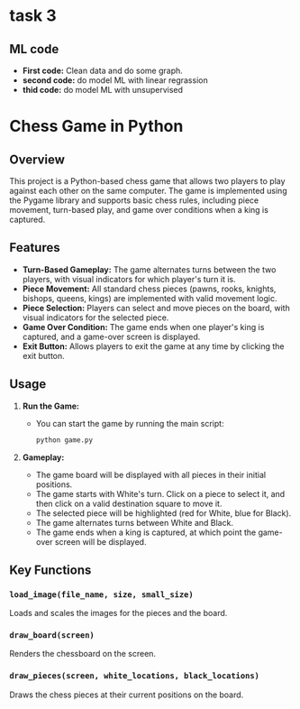 # task 3

## ML code
- **First code:** Clean data and do some graph.
- **second code:** do model ML with linear regrassion
- **thid code:** do model ML with unsupervised

# Chess Game in Python

## Overview

This project is a Python-based chess game that allows two players to play against each other on the same computer. The game is implemented using the Pygame library and supports basic chess rules, including piece movement, turn-based play, and game over conditions when a king is captured.

## Features

- **Turn-Based Gameplay:** The game alternates turns between the two players, with visual indicators for which player's turn it is.
- **Piece Movement:** All standard chess pieces (pawns, rooks, knights, bishops, queens, kings) are implemented with valid movement logic.
- **Piece Selection:** Players can select and move pieces on the board, with visual indicators for the selected piece.
- **Game Over Condition:** The game ends when one player's king is captured, and a game-over screen is displayed.
- **Exit Button:** Allows players to exit the game at any time by clicking the exit button.


## Usage

1. **Run the Game:**
   - You can start the game by running the main script:
     ```bash
     python game.py
     ```

2. **Gameplay:**
   - The game board will be displayed with all pieces in their initial positions.
   - The game starts with White's turn. Click on a piece to select it, and then click on a valid destination square to move it.
   - The selected piece will be highlighted (red for White, blue for Black).
   - The game alternates turns between White and Black.
   - The game ends when a king is captured, at which point the game-over screen will be displayed.


## Key Functions

### `load_image(file_name, size, small_size)`
Loads and scales the images for the pieces and the board.

### `draw_board(screen)`
Renders the chessboard on the screen.

### `draw_pieces(screen, white_locations, black_locations)`
Draws the chess pieces at their current positions on the board.